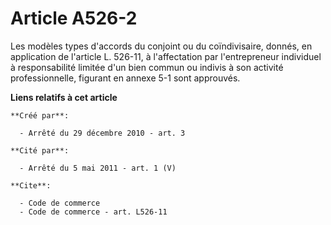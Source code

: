 # Article A526-2

Les modèles types d'accords du conjoint ou du coïndivisaire, donnés, en application de l'article L. 526-11, à l'affectation
par l'entrepreneur individuel à responsabilité limitée d'un bien commun ou indivis à son activité professionnelle, figurant
en annexe 5-1 sont approuvés.

**Liens relatifs à cet article**

	**Créé par**:

	  - Arrêté du 29 décembre 2010 - art. 3

	**Cité par**:

	  - Arrêté du 5 mai 2011 - art. 1 (V)

	**Cite**:

	  - Code de commerce
	  - Code de commerce - art. L526-11
